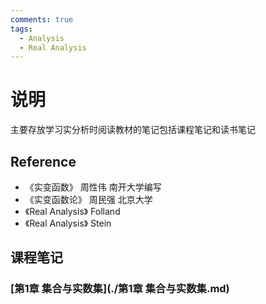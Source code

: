 ```yaml
---
comments: true
tags:
  - Analysis
  - Real Analysis
---
```

# 说明

主要存放学习实分析时阅读教材的笔记包括课程笔记和读书笔记

## Reference

+ 《实变函数》 周性伟 南开大学编写
+ 《实变函数论》 周民强 北京大学
+ 《Real Analysis》 Folland
+ 《Real Analysis》 Stein



## 课程笔记



### [第1章 集合与实数集](./第1章 集合与实数集.md)
